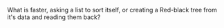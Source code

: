 
What is faster, asking a list to sort itself, or creating a Red-black tree
from it's data and reading them back?

